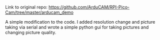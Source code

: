 Link to original repo: https://github.com/ArduCAM/RPI-Pico-Cam/tree/master/arducam_demo

A simple modification to the code. I added resolution change and picture taking via serial and wrote a simple python gui for taking pictures and changing picture quality.
